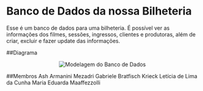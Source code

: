 # Banco de Dados da nossa Bilheteria

Esse é um banco de dados para uma bilheteria. É possível ver as informações dos filmes, sessões, ingressos, clientes e produtoras, além de criar, excluir e fazer update das informações.

##Diagrama

<p align="center">
  <img src="[img_der_bilheteria.png](https://github.com/AshMezadri/Bilheteria-BancoDeDados/assets/99845226/c139ccd4-7555-4f16-a0ea-5d4febce70f2" alt="Modelagem do Banco de Dados">
</p>

##Membros
Ash Armanini Mezadri 
Gabriele Bratfisch Krieck
Letícia de Lima da Cunha
Maria Eduarda Maaffezzolli

